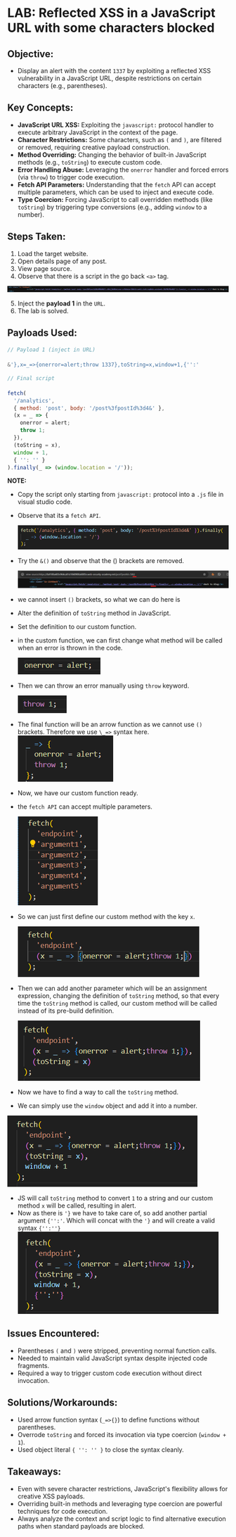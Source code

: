 # LAB: Reflected XSS in a JavaScript URL with some characters blocked

## Objective:

- Display an alert with the content `1337` by exploiting a reflected XSS vulnerability in a JavaScript URL, despite restrictions on certain characters (e.g., parentheses).

## Key Concepts:

- **JavaScript URL XSS:** Exploiting the `javascript:` protocol handler to execute arbitrary JavaScript in the context of the page.
- **Character Restrictions:** Some characters, such as `(` and `)`, are filtered or removed, requiring creative payload construction.
- **Method Overriding:** Changing the behavior of built-in JavaScript methods (e.g., `toString`) to execute custom code.
- **Error Handling Abuse:** Leveraging the `onerror` handler and forced errors (via `throw`) to trigger code execution.
- **Fetch API Parameters:** Understanding that the `fetch` API can accept multiple parameters, which can be used to inject and execute code.
- **Type Coercion:** Forcing JavaScript to call overridden methods (like `toString`) by triggering type conversions (e.g., adding `window` to a number).

## Steps Taken:

1. Load the target website.
2. Open details page of any post.
3. View page source.
4. Observe that there is a script in the go back `<a>` tag.

![](./Images/script%20in%20post%20details%20page%20source%20code.png)

5. Inject the **payload 1** in the `URL`.
6. The lab is solved.

## Payloads Used:

```javascript
// Payload 1 (inject in URL)

&'},x=_=>{onerror=alert;throw 1337},toString=x,window+1,{'':'

```

```javascript
// Final script

fetch(
  '/analytics',
  { method: 'post', body: '/post%3fpostId%3d4&' },
  (x = _ => {
    onerror = alert;
    throw 1;
  }),
  (toString = x),
  window + 1,
  { '': '' }
).finally(_ => (window.location = '/'));
```

**NOTE:**

- Copy the script only starting from `javascript:` protocol into a `.js` file in visual studio code.
- Observe that its a `fetch API`.

  ![](./Images/original%20script.png)

- Try the `&()` and observe that the () brackets are removed.

  ![](<./Images/()%20brackets%20are%20removed.png>)

- we cannot insert `()` brackets, so what we can do here is

- Alter the definition of `toString` method in JavaScript.
- Set the definition to our custom function.
- in the custom function, we can first change what method will be called when an error is thrown in the code.

  ![](./Images/alter%20definition%20on%20onerror%20method.png)

- Then we can throw an error manually using `throw` keyword.

  ![](./Images/manually%20throw%201%20as%20error.png)

- The final function will be an arrow function as we cannot use `()` brackets. Therefore we use `\_=>` syntax here.
  ![](./Images/custom%20method.png)
- Now, we have our custom function ready.
- the `fetch API` can accept multiple parameters.

  ![](./Images/fetch%20api.png)

- So we can just first define our custom method with the key `x`.

  ![](./Images/custom%20method%20as%20value%20of%20key%20x%20in%20fetch%20api.png)

- Then we can add another parameter which will be an assignment expression, changing the definition of `toString` method, so that every time the `toString` method is called, our custom method will be called instead of its pre-build definition.

  ![](./Images/alter%20toString%20method.png)

- Now we have to find a way to call the `toString` method.
- We can simply use the `window` object and add it into a number.

![](./Images/window%20function%20to%20call%20toString%20method.png)

- JS will call `toString` method to convert `1` to a string and our custom method `x` will be called, resulting in alert.
- Now as there is `'}` we have to take care of, so add another partial argument `{'':'`. Which will concat with the `'}` and will create a valid syntax `{'':''}`
  ![](./Images/handle%20the%20remaining%20syntac.png)

## Issues Encountered:

- Parentheses `(` and `)` were stripped, preventing normal function calls.
- Needed to maintain valid JavaScript syntax despite injected code fragments.
- Required a way to trigger custom code execution without direct invocation.

## Solutions/Workarounds:

- Used arrow function syntax (`_=>{}`) to define functions without parentheses.
- Overrode `toString` and forced its invocation via type coercion (`window + 1`).
- Used object literal `{ '': '' }` to close the syntax cleanly.

## Takeaways:

- Even with severe character restrictions, JavaScript's flexibility allows for creative XSS payloads.
- Overriding built-in methods and leveraging type coercion are powerful techniques for code execution.
- Always analyze the context and script logic to find alternative execution paths when standard payloads are blocked.
